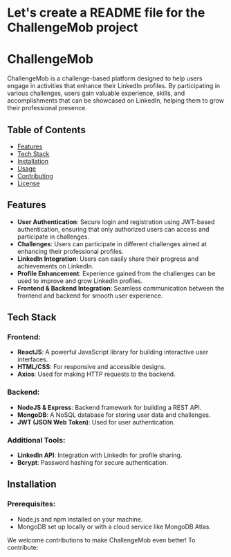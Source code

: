 # Let's create a README file for the ChallengeMob project
# ChallengeMob

ChallengeMob is a challenge-based platform designed to help users engage in activities that enhance their LinkedIn profiles. By participating in various challenges, users gain valuable experience, skills, and accomplishments that can be showcased on LinkedIn, helping them to grow their professional presence.

## Table of Contents
- [Features](#features)
- [Tech Stack](#tech-stack)
- [Installation](#installation)
- [Usage](#usage)
- [Contributing](#contributing)
- [License](#license)

## Features
- **User Authentication**: Secure login and registration using JWT-based authentication, ensuring that only authorized users can access and participate in challenges.
- **Challenges**: Users can participate in different challenges aimed at enhancing their professional profiles.
- **LinkedIn Integration**: Users can easily share their progress and achievements on LinkedIn.
- **Profile Enhancement**: Experience gained from the challenges can be used to improve and grow LinkedIn profiles.
- **Frontend & Backend Integration**: Seamless communication between the frontend and backend for smooth user experience.

## Tech Stack

### Frontend:
- **ReactJS**: A powerful JavaScript library for building interactive user interfaces.
- **HTML/CSS**: For responsive and accessible designs.
- **Axios**: Used for making HTTP requests to the backend.

### Backend:
- **NodeJS & Express**: Backend framework for building a REST API.
- **MongoDB**: A NoSQL database for storing user data and challenges.
- **JWT (JSON Web Token)**: Used for user authentication.

### Additional Tools:
- **LinkedIn API**: Integration with LinkedIn for profile sharing.
- **Bcrypt**: Password hashing for secure authentication.

## Installation

### Prerequisites:
- Node.js and npm installed on your machine.
- MongoDB set up locally or with a cloud service like MongoDB Atlas.


We welcome contributions to make ChallengeMob even better! To contribute:


